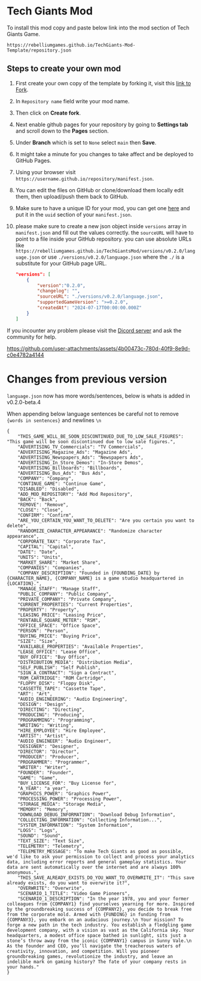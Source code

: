 # Tech Giants Mod

To install this mod copy and paste below link into the mod section of Tech Giants Game. 
```
https://rebelliumgames.github.io/TechGiants-Mod-Template/repository.json
``` 

## Steps to create your own mod

1. First create your own copy of the template by forking it, visit this [link to Fork](https://github.com/RebelliumGames/TechGiantsModTemplate/fork).
2. In `Repository name` field write your mod name.
3. Then click on **Create fork**.
4. Next enable github pages for your repository by going to **Settings tab** and scroll down to the **Pages** section.
5. Under **Branch** which is set to `None` select `main` then **Save**.
6. It might take a minute for you changes to take affect and be deployed to GitHub Pages.
7. Using your browser visit `https://username.github.io/repository/manifest.json`.
8. You can edit the files on GitHub or clone/download them locally edit them, then upload/push them back to GitHub.
9. Make sure to have a unique ID for your mod, you can get one [here](https://rebelliumgames.github.io/TechGiantsMod/) and put it in the `uuid` section of your `manifest.json`.
10. please make sure to create a new json object inside `versions` array in `manifest.json` and fill out the values correctly. the `sourceURL` will have to point to a file inside your GitHub repository. you can use absolute URLs like `https://rebelliumgames.github.io/TechGiantsMod/versions/v0.2.0/language.json` or use `./versions/v0.2.0/language.json` where the `./` is a substitute for your GitHub page URL. 

    ```json
    "versions": [
        {
            "version":"0.2.0",
            "changelog": "",
            "sourceURL": "./versions/v0.2.0/language.json",
            "supportedGameVersion": ">=0.2.0",
            "createdAt": "2024-07-17T00:00:00.000Z"
        }
    ]
    ```

If you incounter any problem please visit the [Dicord server](https://discord.gg/hexEVAxBJr) and ask the community for help.


https://github.com/user-attachments/assets/4b00473c-780d-40f9-8e9d-c0e4782a4144

# Changes from previous version

`language.json` now has more words/sentences, below is whats is added in v0.2.0-beta.4

When appending below language sentences be careful not to remove `{words in sentences}` and newlines `\n`

```
{
    "THIS_GAME_WILL_BE_SOON_DISCONTINUED_DUE_TO_LOW_SALE_FIGURES": "This game will be soon discontinued due to low sale figures.",
    "ADVERTISING_TV_Commercials": "TV Commercials",
    "ADVERTISING_Magazine_Ads": "Magazine Ads",
    "ADVERTISING_Newspapers_Ads": "Newspapers Ads",
    "ADVERTISING_In_Store_Demos": "In-Store Demos",
    "ADVERTISING_Billboards": "Billboards",
    "ADVERTISING_Bus_Ads": "Bus Ads",
    "COMPANY": "Company",
    "CONTINUE_GAME": "Continue Game",
    "DISABLED": "Disabled",
    "ADD_MOD_REPOSITORY": "Add Mod Repository",
    "BACK": "Back",
    "REMOVE": "Remove",
    "CLOSE": "Close",
    "CONFIRM": "Confirm",
    "ARE_YOU_CERTAIN_YOU_WANT_TO_DELETE": "Are you certain you want to delete",
    "RANDOMIZE_CHARACTER_APPEARANCE": "Randomize character appearance",
    "CORPORATE_TAX": "Corporate Tax",
    "CAPITAL": "Capital",
    "DATE": "Date",
    "UNITS": "Units",
    "MARKET_SHARE": "Market Share",
    "COMPANIES": "Companies",
    "COMPANY_DESCRIPTION": "Founded in {FOUNDING_DATE} by {CHARACTER_NAME}, {COMPANY_NAME} is a game studio headquartered in {LOCATION}.",
    "MANAGE_STAFF": "Manage Staff",
    "PUBLIC_COMPANY": "Public Company",
    "PRIVATE_COMPANY": "Private Company",
    "CURRENT_PROPERTIES": "Current Properties",
    "PROPERTY": "Property",
    "LEASING_PRICE": "Leasing Price",
    "RENTABLE_SQUARE_METER": "RSM",
    "OFFICE_SPACE": "Office Space",
    "PERSON": "Person",
    "BUYING_PRICE": "Buying Price",
    "SIZE": "Size",
    "AVAILABLE_PROPERTIES": "Available Properties",
    "LEASE_OFFICE": "Lease Office",
    "BUY_OFFICE": "Buy Office",
    "DISTRIBUTION_MEDIA": "Distribution Media",
    "SELF_PUBLISH": "Self Publish",
    "SIGN_A_CONTRACT": "Sign a Contract",
    "ROM_CARTRIDGE": "ROM Cartridge",
    "FLOPPY_DISK": "Floppy Disk",
    "CASSETTE_TAPE": "Cassette Tape",
    "ART": "Art",
    "AUDIO_ENGINEERING": "Audio Engineering",
    "DESIGN": "Design",
    "DIRECTING": "Directing",
    "PRODUCING": "Producing",
    "PROGRAMMING": "Programming",
    "WRITING": "Writing",
    "HIRE_EMPLOYEE": "Hire Employee",
    "ARTIST": "Artist",
    "AUDIO_ENGINEER": "Audio Engineer",
    "DESIGNER": "Designer",
    "DIRECTOR": "Director",
    "PRODUCER": "Producer",
    "PROGRAMMER": "Programmer",
    "WRITER": "Writer",
    "FOUNDER": "Founder",
    "GAME": "Game",
    "BUY_LICENSE_FOR": "Buy License for",
    "A_YEAR": "a year",
    "GRAPHICS_POWER": "Graphics Power",
    "PROCESSING_POWER": "Processing Power",
    "STORAGE_MEDIA": "Storage Media",
    "MEMORY": "Memory",
    "DOWNLOAD_DEBUG_INFORMATION": "Download Debug Information",
    "COLLECTING_INFORMATION": "Collecting Information...",
    "SYSTEM_INFORMATION": "System Information",
    "LOGS": "Logs",
    "SOUND": "Sound",
    "TEXT_SIZE": "Text Size",
    "TELEMETRY": "Telemetry",
    "TELEMETRY_MESSAGE": "To make Tech Giants as good as possible, we'd like to ask your permission to collect and process your analytics data, including error reports and general gameplay statistics. Your data are sent automatically over the internet and are always 100% anonymous.",
    "THIS_SAVE_ALREADY_EXISTS_DO_YOU_WANT_TO_OVERWRITE_IT": "This save already exists, do you want to overwrite it?",
    "OVERWRITE": "Overwrite",
    "SCENARIO_1_TITLE": "Video Game Pioneers",
    "SCENARIO_1_DESCRIPTION": "In the year 1978, you and your former colleagues from {COMPANY1} find yourselves yearning for more. Inspired by the groundbreaking success of {COMPANY2}, you decide to break free from the corporate mold. Armed with {FUNDING} in funding from {COMPANY3}, you embark on an audacious journey.\n Your mission? To forge a new path in the tech industry. You establish a fledgling game development company, with a vision as vast as the California sky. Your headquarters, a modest office space bathed in sunlight, sits just a stone’s throw away from the iconic {COMPANY1} campus in Sunny Vale.\n As the founder and CEO, you’ll navigate the treacherous waters of creativity, innovation, and competition. Will you pioneer groundbreaking games, revolutionize the industry, and leave an indelible mark on gaming history? The fate of your company rests in your hands."
}
```